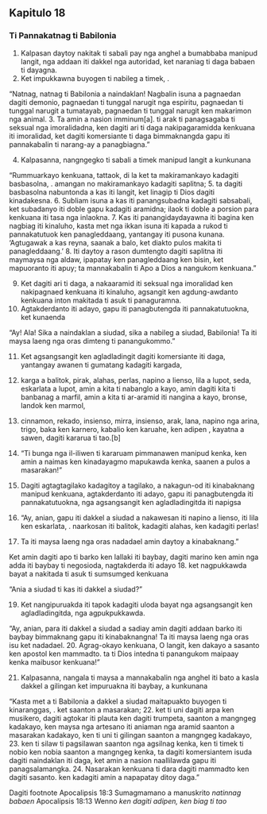 Kapitulo 18
-----------

### Ti Pannakatnag ti Babilonia

1. Kalpasan daytoy nakitak ti sabali pay nga anghel a bumabbaba manipud langit, nga addaan iti dakkel nga autoridad, ket naraniag ti daga babaen ti dayagna.
2. Ket impukkawna buyogen ti nabileg a timek, .

“Natnag, natnag ti Babilonia a naindaklan!
Nagbalin isuna a pagnaedan dagiti demonio, pagnaedan ti tunggal narugit nga espiritu, pagnaedan ti tunggal narugit a tumatayab, pagnaedan ti tunggal narugit ken makarimon nga animal.
3. Ta amin a nasion imminum[a].
   ti arak ti panagsagaba ti seksual nga imoralidadna, ken dagiti ari ti daga nakipagaramidda kenkuana iti imoralidad, ket dagiti komersiante ti daga bimmaknangda gapu iti pannakabalin ti narang-ay a panagbiagna.”

4. Kalpasanna, nangngegko ti sabali a timek manipud langit a kunkunana

“Rummuarkayo kenkuana, tattaok, di la ket ta makiramankayo kadagiti basbasolna, .
amangan no makiramankayo kadagiti saplitna;
5. ta dagiti basbasolna nabuntonda a kas iti langit, ket linagip ti Dios dagiti kinadakesna.
6. Subliam isuna a kas iti panangsubadna kadagiti sabsabali, ket subadanyo iti doble gapu kadagiti aramidna;
   ilaok ti doble a porsion para kenkuana iti tasa nga inlaokna.
7. Kas iti panangidaydayawna iti bagina ken nagbiag iti kinaluho, kasta met nga ikkan isuna iti kapada a rukod ti pannakatutuok ken panagleddaang, yantangay iti pusona kunana.
   ‘Agtugawak a kas reyna, saanak a balo, ket diakto pulos makita ti panagleddaang.’
8. Iti daytoy a rason dumtengto dagiti saplitna iti maymaysa nga aldaw, ipapatay ken panagleddaang ken bisin, ket mapuoranto iti apuy;
   ta mannakabalin ti Apo a Dios a nangukom kenkuana.”

9. Ket dagiti ari ti daga, a nakaaramid iti seksual nga imoralidad ken nakipagnaed kenkuana iti kinaluho, agsangit ken agdung-awdanto kenkuana inton makitada ti asuk ti panaguramna.
10. Agtakderdanto iti adayo, gapu iti panagbutengda iti pannakatutuokna, ket kunaenda

“Ay! Ala! Sika a naindaklan a siudad, sika a nabileg a siudad, Babilonia!
Ta iti maysa laeng nga oras dimteng ti panangukommo.”

11. Ket agsangsangit ken agladladingit dagiti komersiante iti daga, yantangay awanen ti gumatang kadagiti kargada,
12. karga a balitok, pirak, alahas, perlas, napino a lienso, lila a lupot, seda, eskarlata a lupot, amin a kita ti nabanglo a kayo, amin dagiti kita ti banbanag a marfil, amin a kita ti ar-aramid iti nangina a kayo, bronse, landok ken marmol,
13. cinnamon, rekado, insienso, mirra, insienso, arak, lana, napino nga arina, trigo, baka ken karnero, kabalio ken karuahe, ken adipen , kayatna a sawen, dagiti kararua ti tao.[b]

14. “Ti bunga nga il-iliwen ti kararuam      pimmanawen manipud kenka, ken amin a naimas ken kinadayagmo
    mapukawda kenka, saanen a pulos a masarakan!”

15. Dagiti agtagtagilako kadagitoy a tagilako, a nakagun-od iti kinabaknang manipud kenkuana, agtakderdanto iti adayo, gapu iti panagbutengda iti pannakatutuokna, nga agsangsangit ken agladladingitda iti napigsa

16. “Ay, anian, gapu iti dakkel a siudad
    a nakawesan iti napino a lienso, iti lila ken eskarlata, .
    naarkosan iti balitok, kadagiti alahas, ken kadagiti perlas!
17. Ta iti maysa laeng nga oras nadadael amin daytoy a kinabaknang.”

Ket amin dagiti apo ti barko ken lallaki iti baybay, dagiti marino ken amin nga adda iti baybay ti negosioda, nagtakderda iti adayo
18. ket nagpukkawda bayat a nakitada ti asuk ti sumsumged kenkuana

“Ania a siudad ti kas iti dakkel a siudad?”

19. Ket nangipuruakda iti tapok kadagiti uloda bayat nga agsangsangit ken agladladingitda, nga agpukpukkawda.

“Ay, anian, para iti dakkel a siudad a sadiay amin dagiti addaan barko iti baybay
bimmaknang gapu iti kinabaknangna!
Ta iti maysa laeng nga oras isu ket nadadael.
20. Agrag-okayo kenkuana, O langit, ken dakayo a sasanto ken apostol ken mammadto.
    ta ti Dios intedna ti panangukom maipaay kenka maibusor kenkuana!”

21. Kalpasanna, nangala ti maysa a mannakabalin nga anghel iti bato a kasla dakkel a gilingan ket impuruakna iti baybay, a kunkunana

“Kasta met a ti Babilonia a dakkel a siudad maitapuakto buyogen ti kinaranggas, .
ket saanton a masarakan;
22. ket ti uni dagiti arpa ken musikero, dagiti agtokar iti plauta ken dagiti trumpeta, saanton a mangngeg kadakayo, ken maysa nga artesano iti aniaman nga aramid
    saanton a masarakan kadakayo, ken ti uni ti gilingan      saanton a mangngeg kadakayo,
23. ken ti silaw ti pagsilawan
    saanton nga agsilnag kenka, ken ti timek ti nobio ken nobia      saanton a mangngeg kenka, ta dagiti komersiantem isuda dagiti naindaklan iti daga, ket amin a nasion naallilawda gapu iti panagsalamangka.
24. Nasarakan kenkuana ti dara dagiti mammadto ken dagiti sasanto.
    ken kadagiti amin a napapatay ditoy daga.”

Dagiti footnote
Apocalipsis 18:3 Sumagmamano a manuskrito *natinnag babaen*
Apocalipsis 18:13 Wenno *ken dagiti adipen, ken biag ti tao*